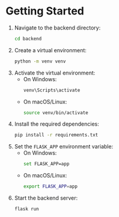 # Getting Started

1. Navigate to the backend directory:
    ```bash
    cd backend
    ```
2. Create a virtual environment:
    ```bash
    python -m venv venv
    ```
3. Activate the virtual environment:
    - On Windows:
        ```bash
        venv\Scripts\activate
        ```
    - On macOS/Linux:
        ```bash
        source venv/bin/activate
        ```
4. Install the required dependencies:
    ```bash
    pip install -r requirements.txt
    ```
5. Set the `FLASK_APP` environment variable:
    - On Windows:
        ```bash
        set FLASK_APP=app
        ```
    - On macOS/Linux:
        ```bash
        export FLASK_APP=app
        ```
6. Start the backend server:
    ```bash
    flask run
    ```